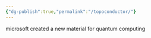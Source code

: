```yaml
---
{"dg-publish":true,"permalink":"/topoconductor/"}
---
```




microsoft created a new material for quantum computing

